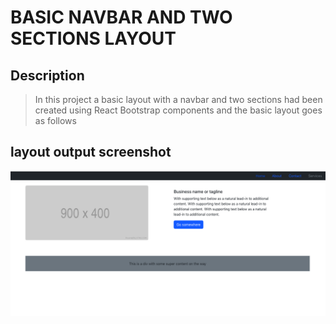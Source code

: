 # BASIC NAVBAR AND TWO SECTIONS LAYOUT

## Description

> In this project a basic layout with a navbar and two sections had been created using React Bootstrap components and the basic layout goes as follows

## layout output screenshot

![layout](./src/image/layout.png)

